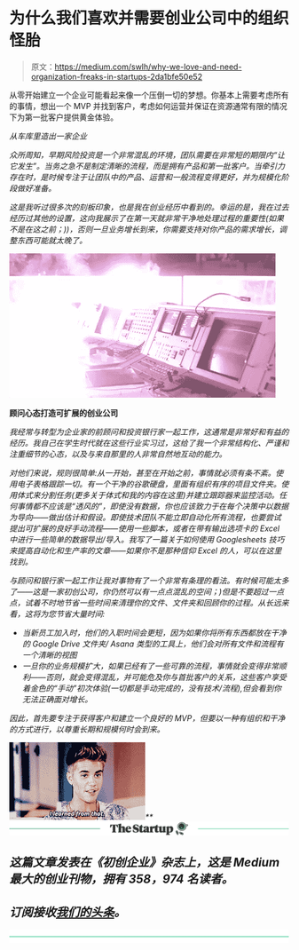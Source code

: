 # 为什么我们喜欢并需要创业公司中的组织怪胎

> 原文：<https://medium.com/swlh/why-we-love-and-need-organization-freaks-in-startups-2da1bfe50e52>

从零开始建立一个企业可能看起来像一个压倒一切的梦想。你基本上需要考虑所有的事情，想出一个 MVP 并找到客户，考虑如何运营并保证在资源通常有限的情况下为第一批客户提供黄金体验。

*从车库里造出一家企业*

*众所周知，早期风险投资是一个非常混乱的环境，团队需要在非常短的期限内“让它发生”。当务之急不是制定清晰的流程，而是拥有产品和第一批客户。当牵引力存在时，是时候专注于让团队中的产品、运营和一般流程变得更好，并为规模化阶段做好准备。*

*这是我听过很多次的刻板印象，也是我在创业经历中看到的。幸运的是，我在过去经历过其他的设置，这向我展示了在第一天就非常干净地处理过程的重要性(如果不是在这之前；))，否则一旦业务增长到来，你需要支持对你产品的需求增长，调整东西可能就太晚了。*

*![](img/74a231e585559684a4d445f3f629fee3.png)*

****顾问心态打造可扩展的创业公司****

*我经常与转型为企业家的前顾问和投资银行家一起工作，这通常是非常好和有益的经历。我自己在学生时代就在这些行业实习过，这给了我一个非常结构化、严谨和注重细节的心态，以及与来自那里的人非常自然地互动的能力。*

*对他们来说，规则很简单:从一开始，甚至在开始之前，事情就必须有条不紊。使用电子表格跟踪一切。有一个干净的谷歌硬盘，里面有组织有序的项目文件夹。使用体式来分割任务(更多关于体式和我的内容在这里)并建立跟踪器来监控活动。任何事情都不应该是“透风的”，即使没有数据，你也应该致力于在每个决策中以数据为导向——做出估计和假设。即使技术团队不能立即自动化所有流程，也要尝试提出可扩展的良好手动流程——使用一些脚本，或者在带有输出选项卡的 Excel 中进行一些简单的数据导出/导入。我写了一篇关于如何使用 Googlesheets 技巧来提高自动化和生产率的文章——如果你不是那种信仰 Excel 的人，可以在这里找到。*

*与顾问和银行家一起工作让我对事物有了一个非常有条理的看法。有时候可能太多了——这是一家初创公司，你仍然可以有一点点混乱的空间；)但是不要超过一点点，试着不时地节省一些时间来清理你的文件、文件夹和回顾你的过程。从长远来看，这将为您节省大量时间:*

*   *当新员工加入时，他们的入职时间会更短，因为如果你将所有东西都放在干净的 Google Drive 文件夹/ Asana 类型的工具上，他们会对所有文件和流程有一个清晰的视图*
*   *一旦你的业务规模扩大，如果已经有了一些可靠的流程，事情就会变得非常顺利——否则，就会变得混乱，并可能危及你与首批客户的关系，这些客户享受着金色的“手动”初次体验(一切都是手动完成的，没有技术/流程),但会看到你无法正确面对增长。*

*因此，首先要专注于获得客户和建立一个良好的 MVP，但要以一种有组织和干净的方式进行，以尊重长期和规模何时会到来。*

*![](img/dfe666d490d8f40646352c690dab4b26.png)**[![](img/308a8d84fb9b2fab43d66c117fcc4bb4.png)](https://medium.com/swlh)*

## *这篇文章发表在《初创企业》杂志上，这是 Medium 最大的创业刊物，拥有 358，974 名读者。*

## *订阅接收[我们的头条](http://growthsupply.com/the-startup-newsletter/)。*

*[![](img/b0164736ea17a63403e660de5dedf91a.png)](https://medium.com/swlh)*